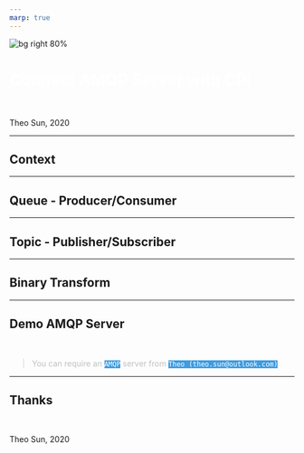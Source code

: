 ```yaml
---
marp: true
---
```

<style>
section {
  background-color: black;
  color: white;
}
a {
  color: #3e9ce0;
}
h1 {
  color: white;
}
code {
  background-color: #3e9ce0;
  color: white;
}
code span {
  color: black;
}
blockquote {
  color: rgba(192, 192, 192, 1);
}
</style>

![bg right 80%](https://res.cloudinary.com/digf90pwi/image/upload/v1588658713/amqp-logo_eu8lfd.png)

# Connect AMQP Server with CPI

<br>

Theo Sun, 2020

---

## Context

---

## Queue - Producer/Consumer

---

## Topic - Publisher/Subscriber

---

## Binary Transform



---

## Demo AMQP Server

<br>

> You can require an `AMQP` server from `Theo (theo.sun@outlook.com)`

---

## Thanks

<br>

Theo Sun, 2020